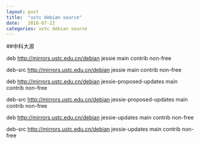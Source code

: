 ```yaml
---
layout: post
title:  "ustc debian source"
date:   2016-07-22
categories: ustc debian source
---
```


##中科大源

deb http://mirrors.ustc.edu.cn/debian jessie main contrib non-free

deb-src http://mirrors.ustc.edu.cn/debian jessie main contrib non-free

deb http://mirrors.ustc.edu.cn/debian jessie-proposed-updates main contrib non-free

deb-src http://mirrors.ustc.edu.cn/debian jessie-proposed-updates main contrib non-free

deb http://mirrors.ustc.edu.cn/debian jessie-updates main contrib non-free

deb-src http://mirrors.ustc.edu.cn/debian jessie-updates main contrib non-free
